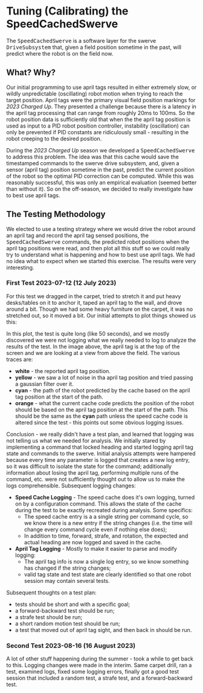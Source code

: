 # Tuning (Calibrating) the SpeedCachedSwerve

The <tt>SpeedCachedSwerve</tt> is a software layer for the swerve <tt>DriveSubsystem</tt> that, given a field position
sometime in the past, will predict where the robot is on the field now.

## What? Why?

Our initial programming to use april tags resulted in either extremely slow, or wildly unpredictable (oscillating)
robot motion when trying to reach the target position.
April tags were the primary visual field position markings for *2023 Charged Up*. They presented a challenge because
there is a latency in the april tag processing that can range from roughly 20ms to 100ms. So the robot position
data is sufficiently old that when the the april tag position is used as input to a PID robot position controller,
instability (oscillation) can only be prevented if PID constants are ridiculously small - resulting in the robot
creeping to the desired position.

During the *2023 Charged Up* season we developed a <tt>SpeedCachedSwerve</tt> to address this problem. The idea was
that this cache would save the timestamped commands to the swerve drive subsystem, and, given a sensor (april tag)
position sometime in the past, predict the current position of the robot so the optimal PID correction can be
computed. While this was reasonably successful, this was only an empirical evaluation (seemed better than without it).
So on the off-season, we decided to really investigate haw to best use april tags.

## The Testing Methodology

We elected to use a testing strategy where we would drive the robot around an april tag and record the april tag
sensed positions, the <tt>SpeedCachedSwerve</tt> commands, the predicted robot positions when the april tag positions
were read, and then plot all this stuff so we could really try to understand what is happening and how to best use
april tags. We had no idea what to expect when we started this exercise. The results were very interesting.

### First Test 2023-07-12 (12 July 2023)

For this test we dragged in the carpet, tried to stretch it and put heavy desks/tables on it to anchor it, taped an
april tag to the wall, and drove around a bit. Though we had some heavy furniture on the carpet, it was no stretched
out, so it moved a bit. Our initial attempts to plot things showed us this:

In this plot, the test is quite long (like 50 seconds), and we mostly discovered we were not logging what we
really needed to log to analyze the results of the test. In the image above, the april tag is at the top of the screen
and we are looking at a view from above the field. The various traces are:
* **white** - the reported april tag position.
* **yellow** - we saw a lot of noise in tha april tag position and tried passing a gaussian filter over it.
* **cyan** - the path of the robot predicted by the cache based on the april tag position at the start of the path.
* **orange** - what the current cache code predicts the position of the robot should be based on the april tag
  position at the start of the path. This should be the same as the **cyan** path unless the speed cache code
  is altered since the test - this points out some obvious logging issues.

Conclusion - we really didn't have a test plan, and learned that logging was not telling us what we needed for
analysis. We initially stared by implementing a command that locked heading and started logging april tag state
and commands to the swerve. Initial analysis attempts were hampered because every time any parameter is logged
that creates a new log entry, so it was difficult to isolate the state for the command; additionally information
about losing the april tag, performing multiple runs of the command, etc. were not sufficiently thought out to
allow us to make the logs comprehensible. Subsequent logging changes:
* **Speed Cache Logging** - The speed cache does it's own logging, turned on by a configuration command. This allows
  the state of the cache during the test to be exactly recreated during analysis. Some specifics:
  * The speed cache entry is a a single string per command cycle, so we know there is a new entry if the string
    changes (i.e. the time will change every command cycle even if nothing else does);
  * In addition to time, forward, strafe, and rotation, the expected and actual heading are now logged and saved
    in the cache.
* **April Tag Logging** - Mostly to make it easier to parse and modify logging:
  * The april tag info is now a single log entry, so we know something has changed if the string changes;
  * valid tag state and test state are clearly identified so that one robot session may contain several tests.

Subsequent thoughts on a test plan:
* tests should be short and with a specific goal;
* a forward-backward test should be run;
* a strafe test should be run;
* a short random motion test should be run;
* a test that moved out of april tag sight, and then back in should be run.

### Second Test 2023-08-16 (16 August 2023)

A lot of other stuff happening during the summer - took a while to get back to this. Logging changes were made in
the interim. Same carpet drill, ran a test, examined logs, fixed some logging errors, finally got a good test session
that included a random test, a strafe test, and a forward-backward test.
